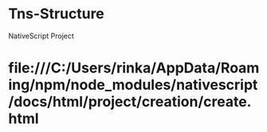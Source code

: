 # Tns-Structure

NativeScript Project

# file:///C:/Users/rinka/AppData/Roaming/npm/node_modules/nativescript/docs/html/project/creation/create.html
